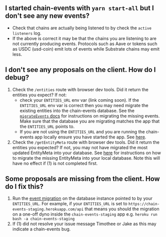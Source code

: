 ## I started chain-events with `yarn start-all` but I don't see any new events?
- Check that chains are actually being listened to by check the `active listeners` log.
- If the above is correct it may be that the chains you are listening to are not currently producing events. Protocols such as Aave or tokens such as USDC (usd-coin) emit lots of events while Substrate chains may emit less.

## I don't see any proposals on the client. How do I debug?
1. Check the `/entities` route with browser dev tools. Did it return the entities you expect? If not:
   - check your `ENTITIES_URL` env var (link coming soon). If the `ENTITIES_URL` env var is correct then you may need migrate the existing entities into the chain-events database. See the [`migrateEvents` docs][1] for instructions on migrating the missing events. Make sure that the database you are migrating matches the app that the `ENTITIES_URL` points to.
   - If you are not using the `ENTITIES_URL` and you are running the chain-events app locally ensure you have started the app. See [here][3].
2. Check the `/getEntityMeta` route with browser dev tools. Did it return the entities you expected? If not, you may not have migrated the most updated EntityMeta into your database. See [here][1] for instructions on how to migrate the missing EntityMeta into your local database. Note this will have no effect if (1) is not completed first.

## Some proposals are missing from the client. How do I fix this?
1. Run the [event migration][1] on the database instance pointed to by your `ENTITIES_URL`. For example, if your `ENTITIES_URL` is set to `https://chain-events-staging.herokuapp.com/api` that means you should the migration on a one-off dyno inside the `chain-events-staging` app e.g. `heroku run bash -a chain-events-staging`
2. If (1) did not resolve your issue message Timothee or Jake as this may indicate a chain-events bug.


[1]: https://github.com/hicommonwealth/commonwealth/wiki/Chain-Events%20Overview#migrating-eventsentities
[2]: https://github.com/hicommonwealth/commonwealth/wiki/Chain-Events%20Overview#enforcing-chain-event-data-consistency
[3]: https://github.com/hicommonwealth/commonwealth/wiki/Chain-Events-Service-Common-Scenarios#starting-chain-events-locally-from-scratch
